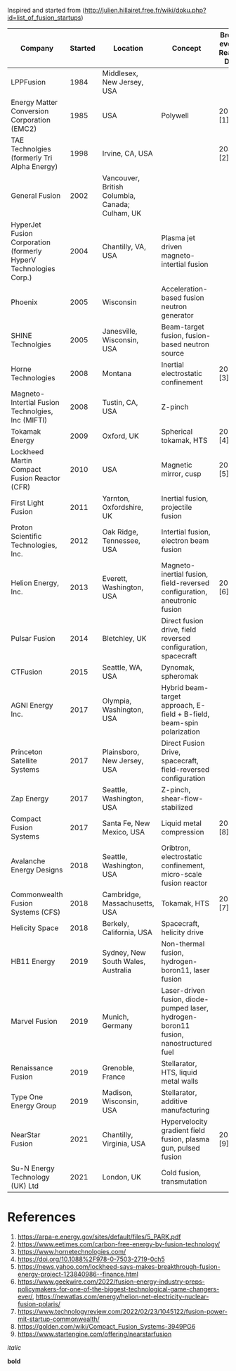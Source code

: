 Inspired and started from (http://julien.hillairet.free.fr/wiki/doku.php?id=list_of_fusion_startups)


| Company                                     | Started | Location | Concept | Break-even or Reactor Date | Website |
| ------------------------------------------- | ------- | -------- | ------- | -------------------------- | ------- |
| LPPFusion                                   | 1984 | Middlesex, New Jersey, USA | |  | https://www.lppfusion.com |
| Energy Matter Conversion Corporation (EMC2) | 1985 | USA | Polywell | 2027 [1] | |
| TAE Technolgies (formerly Tri Alpha Energy) | 1998 | Irvine, CA, USA |   | 2030 [2] | https://tae.com/ |
| General Fusion                              | 2002 | Vancouver, British Columbia, Canada; Culham, UK |   |  | https://generalfusion.com/ |
| HyperJet Fusion Corporation (formerly HyperV Technologies Corp.) | 2004 | Chantilly, VA, USA | Plasma jet driven magneto-intertial fusion | |
| Phoenix                                     | 2005 | Wisconsin | Acceleration-based fusion neutron generator | | https://phoenixwi.com/ |
| SHINE Technolgies                           | 2005 | Janesville, Wisconsin, USA | Beam-target fusion, fusion-based neutron source | | https://www.shinefusion.com/ |
| Horne Technologies                          | 2008 | Montana | Inertial electrostatic confinement | 2023 [3] | https://www.hornetechnologies.com/ |
| Magneto-Intertial Fusion Technolgies, Inc (MIFTI) | 2008 | Tustin, CA, USA | Z-pinch |   | https://miftec.com/ |
| Tokamak Energy                              | 2009 | Oxford, UK | Spherical tokamak, HTS | 2025 [4] | https://www.tokamakenergy.co.uk |
| Lockheed Martin Compact Fusion Reactor (CFR) | 2010 | USA | Magnetic mirror, cusp | 2019 [5] | https://www.lockheedmartin.com/en-us/products/compact-fusion.html |
| First Light Fusion                          | 2011 | Yarnton, Oxfordshire, UK | Inertial fusion, projectile fusion | | https://firstlightfusion.com |
| Proton Scientific Technologies, Inc.        | 2012 | Oak Ridge, Tennessee, USA | Intertial fusion, electron beam fusion | | https://golden.com/wiki/Proton_Scientific-999B8JD |
| Helion Energy, Inc.                         | 2013 | Everett, Washington, USA | Magneto-inertial fusion, field-reversed configuration, aneutronic fusion | 2024 [6] | https://www.helionenergy.com |
| Pulsar Fusion                               | 2014 | Bletchley, UK | Direct fusion drive, field reversed configuration, spacecraft | | https://pulsarfusion.com/products-development/fusion-propulsion
| CTFusion                                    | 2015 | Seattle, WA, USA | Dynomak, spheromak | | https://www.linkedin.com/company/ctfusion |
| AGNI Energy Inc.                            | 2017 | Olympia, Washington, USA | Hybrid beam-target approach, E-field + B-field, beam-spin polarization | | https://www.linkedin.com/company/agni-energy |
| Princeton Satellite Systems                 | 2017 | Plainsboro, New Jersey, USA | Direct Fusion Drive, spacecraft, field-reversed configuration | | https://www.princetonfusionsystems.com/ , https://www.psatellite.com/ |
| Zap Energy                                  | 2017 | Seattle, Washington, USA | Z-pinch, shear-flow-stabilized | | https://www.zapenergy.com/ |
| Compact Fusion Systems                      | 2017 | Santa Fe, New Mexico, USA | Liquid metal compression | 2030 [8] | |
| Avalanche Energy Designs                    | 2018 | Seattle, Washington, USA | Oribtron, electrostatic confinement, micro-scale fusion reactor | | https://www.avalanche.energy/ |
| Commonwealth Fusion Systems (CFS)           | 2018 | Cambridge, Massachusetts, USA | Tokamak, HTS | 2025 [7] | https://cfs.energy/ |
| Helicity Space                              | 2018 | Berkely, California, USA | Spacecraft, helicity drive | | https://www.helicityspace.com/ |
| HB11 Energy                                 | 2019 | Sydney, New South Wales, Australia | Non-thermal fusion, hydrogen-boron11, laser fusion | | https://hb11.energy/ |
| Marvel Fusion                               | 2019 | Munich, Germany | Laser-driven fusion, diode-pumped laser, hydrogen-boron11 fusion, nanostructured fuel | | https://marvelfusion.com |
| Renaissance Fusion                          | 2019 | Grenoble, France | Stellarator, HTS, liquid metal walls | | https://renfusion.eu/ |
| Type One Energy Group                       | 2019 | Madison, Wisconsin, USA | Stellarator, additive manufacturing | | https://www.typeoneenergy.com/ |
| NearStar Fusion                             | 2021 | Chantilly, Virginia, USA | Hypervelocity gradient field fusion, plasma gun, pulsed fusion | 2026 [9] | https://www.nearstarfusion.com/ |
| Su-N Energy Technology (UK) Ltd             | 2021 | London, UK | Cold fusion, transmutation | 


# References
1. https://arpa-e.energy.gov/sites/default/files/5_PARK.pdf
2. https://www.eetimes.com/carbon-free-energy-by-fusion-technology/
3. https://www.hornetechnologies.com/
4. https://doi.org/10.1088%2F978-0-7503-2719-0ch5
5. https://news.yahoo.com/lockheed-says-makes-breakthrough-fusion-energy-project-123840986--finance.html
6. https://www.geekwire.com/2022/fusion-energy-industry-preps-policymakers-for-one-of-the-biggest-technological-game-changers-ever/, https://newatlas.com/energy/helion-net-electricity-nuclear-fusion-polaris/
7. https://www.technologyreview.com/2022/02/23/1045122/fusion-power-mit-startup-commonwealth/
8. https://golden.com/wiki/Compact_Fusion_Systems-3949PG6
9. https://www.startengine.com/offering/nearstarfusion

*italic*

**bold**



